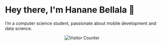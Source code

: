 

# Hey there, I'm Hanane Bellala 👋

I’m a computer science student, passionate about mobile development and data science.

<p align="center">
  <img src="https://visitor-badge.glitch.me/badge?page_id=Hananebellala.Hananebellala" alt="Visitor Counter">
</p>


<!---
Hananebellala/Hananebellala is a ✨ special ✨ repository because its `README.md` (this file) appears on your GitHub profile.
You can click the Preview link to take a look at your changes.
--->
